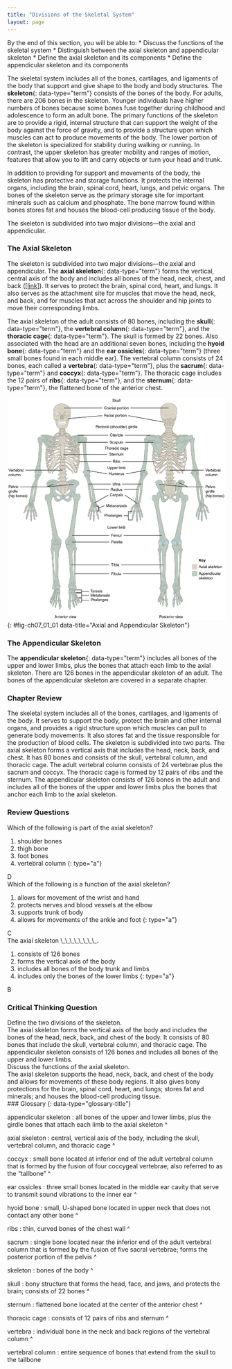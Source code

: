 ```yaml
---
title: "Divisions of the Skeletal System"
layout: page
---
```



<div data-type="abstract" markdown="1">
By the end of this section, you will be able to:
* Discuss the functions of the skeletal system
* Distinguish between the axial skeleton and appendicular skeleton
* Define the axial skeleton and its components
* Define the appendicular skeleton and its components

</div>

The skeletal system includes all of the bones, cartilages, and ligaments of the body that support and give shape to the body and body structures. The **skeleton**{: data-type="term"} consists of the bones of the body. For adults, there are 206 bones in the skeleton. Younger individuals have higher numbers of bones because some bones fuse together during childhood and adolescence to form an adult bone. The primary functions of the skeleton are to provide a rigid, internal structure that can support the weight of the body against the force of gravity, and to provide a structure upon which muscles can act to produce movements of the body. The lower portion of the skeleton is specialized for stability during walking or running. In contrast, the upper skeleton has greater mobility and ranges of motion, features that allow you to lift and carry objects or turn your head and trunk.

In addition to providing for support and movements of the body, the skeleton has protective and storage functions. It protects the internal organs, including the brain, spinal cord, heart, lungs, and pelvic organs. The bones of the skeleton serve as the primary storage site for important minerals such as calcium and phosphate. The bone marrow found within bones stores fat and houses the blood-cell producing tissue of the body.

The skeleton is subdivided into two major divisions—the axial and appendicular.

### The Axial Skeleton

The skeleton is subdivided into two major divisions—the axial and appendicular. The **axial skeleton**{: data-type="term"} forms the vertical, central axis of the body and includes all bones of the head, neck, chest, and back ([\[link\]](#fig-ch07_01_01)). It serves to protect the brain, spinal cord, heart, and lungs. It also serves as the attachment site for muscles that move the head, neck, and back, and for muscles that act across the shoulder and hip joints to move their corresponding limbs.

The axial skeleton of the adult consists of 80 bones, including the **skull**{: data-type="term"}, the **vertebral column**{: data-type="term"}, and the **thoracic cage**{: data-type="term"}. The skull is formed by 22 bones. Also associated with the head are an additional seven bones, including the **hyoid bone**{: data-type="term"} and the **ear ossicles**{: data-type="term"} (three small bones found in each middle ear). The vertebral column consists of 24 bones, each called a **vertebra**{: data-type="term"}, plus the **sacrum**{: data-type="term"} and **coccyx**{: data-type="term"}. The thoracic cage includes the 12 pairs of **ribs**{: data-type="term"}, and the **sternum**{: data-type="term"}, the flattened bone of the anterior chest.

![This diagram shows the human skeleton and identifies the major bones. The left panel shows the anterior view (from the front) and the right panel shows the posterior view (from the back).](../resources/701_Axial_Skeleton-01.jpg "The axial skeleton supports the head, neck, back, and chest and thus forms the vertical axis of the body. It consists of the skull, vertebral column (including the sacrum and coccyx), and the thoracic cage, formed by the ribs and sternum. The appendicular skeleton is made up of all bones of the upper and lower limbs."){: #fig-ch07_01_01 data-title="Axial and Appendicular Skeleton"}

### The Appendicular Skeleton

The **appendicular skeleton**{: data-type="term"} includes all bones of the upper and lower limbs, plus the bones that attach each limb to the axial skeleton. There are 126 bones in the appendicular skeleton of an adult. The bones of the appendicular skeleton are covered in a separate chapter.

### Chapter Review

The skeletal system includes all of the bones, cartilages, and ligaments of the body. It serves to support the body, protect the brain and other internal organs, and provides a rigid structure upon which muscles can pull to generate body movements. It also stores fat and the tissue responsible for the production of blood cells. The skeleton is subdivided into two parts. The axial skeleton forms a vertical axis that includes the head, neck, back, and chest. It has 80 bones and consists of the skull, vertebral column, and thoracic cage. The adult vertebral column consists of 24 vertebrae plus the sacrum and coccyx. The thoracic cage is formed by 12 pairs of ribs and the sternum. The appendicular skeleton consists of 126 bones in the adult and includes all of the bones of the upper and lower limbs plus the bones that anchor each limb to the axial skeleton.

### Review Questions

<div data-type="exercise">
<div data-type="problem" markdown="1">
Which of the following is part of the axial skeleton?

1.  shoulder bones
2.  thigh bone
3.  foot bones
4.  vertebral column
{: type="a"}

</div>
<div data-type="solution" markdown="1">
D

</div>
</div>

<div data-type="exercise">
<div data-type="problem" markdown="1">
Which of the following is a function of the axial skeleton?

1.  allows for movement of the wrist and hand
2.  protects nerves and blood vessels at the elbow
3.  supports trunk of body
4.  allows for movements of the ankle and foot
{: type="a"}

</div>
<div data-type="solution" markdown="1">
C

</div>
</div>

<div data-type="exercise">
<div data-type="problem" markdown="1">
The axial skeleton \_\_\_\_\_\_\_\_.

1.  consists of 126 bones
2.  forms the vertical axis of the body
3.  includes all bones of the body trunk and limbs
4.  includes only the bones of the lower limbs
{: type="a"}

</div>
<div data-type="solution" markdown="1">
B

</div>
</div>

### Critical Thinking Question

<div data-type="exercise">
<div data-type="problem" markdown="1">
Define the two divisions of the skeleton.

</div>
<div data-type="solution" markdown="1">
The axial skeleton forms the vertical axis of the body and includes the bones of the head, neck, back, and chest of the body. It consists of 80 bones that include the skull, vertebral column, and thoracic cage. The appendicular skeleton consists of 126 bones and includes all bones of the upper and lower limbs.

</div>
</div>

<div data-type="exercise">
<div data-type="problem" markdown="1">
Discuss the functions of the axial skeleton.

</div>
<div data-type="solution" markdown="1">
The axial skeleton supports the head, neck, back, and chest of the body and allows for movements of these body regions. It also gives bony protections for the brain, spinal cord, heart, and lungs; stores fat and minerals; and houses the blood-cell producing tissue.

</div>
</div>

<div data-type="glossary" markdown="1">
### Glossary
{: data-type="glossary-title"}

appendicular skeleton
: all bones of the upper and lower limbs, plus the girdle bones that attach each limb to the axial skeleton
^

axial skeleton
: central, vertical axis of the body, including the skull, vertebral column, and thoracic cage
^

coccyx
: small bone located at inferior end of the adult vertebral column that is formed by the fusion of four coccygeal vertebrae; also referred to as the “tailbone”
^

ear ossicles
: three small bones located in the middle ear cavity that serve to transmit sound vibrations to the inner ear
^

hyoid bone
: small, U-shaped bone located in upper neck that does not contact any other bone
^

ribs
: thin, curved bones of the chest wall
^

sacrum
: single bone located near the inferior end of the adult vertebral column that is formed by the fusion of five sacral vertebrae; forms the posterior portion of the pelvis
^

skeleton
: bones of the body
^

skull
: bony structure that forms the head, face, and jaws, and protects the brain; consists of 22 bones
^

sternum
: flattened bone located at the center of the anterior chest
^

thoracic cage
: consists of 12 pairs of ribs and sternum
^

vertebra
: individual bone in the neck and back regions of the vertebral column
^

vertebral column
: entire sequence of bones that extend from the skull to the tailbone

</div>


